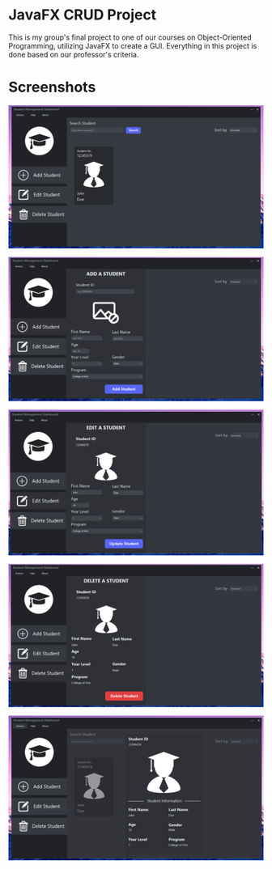 # JavaFX CRUD Project
This is my group's final project to one of our courses on Object-Oriented Programming, utilizing JavaFX to create a GUI. Everything in this project is done based on our professor's criteria.

# Screenshots
![](screenshots/program-overview.png)

![](screenshots/add-panel.png)

![](screenshots/edit-panel.png)

![](screenshots/delete-panel.png)

![](screenshots/read-student.png)